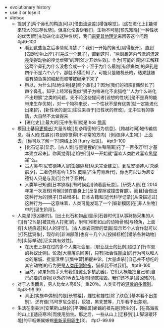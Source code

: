 - evolutionary history
- use it or lose it
- #inbox
    - 提到了[两个鼻孔的构造]可以[借由流速差][增强嗅觉]，[这在进化上][能带来较大的生存优势]。但进化论告诉我们，生物不可能[预先知晓][一种性状的优势]而[主动进化出这种性状]，我们[需要其他理论](https://www.zhihu.com/question/456066433/answer/1851091688)来回答这个问题 #pt9-100
        - 看到这些鱼之后事情就清楚了：我们一开始的鼻孔[隔得很开]，直到[四足动物上岸]才[并成一个鼻子]，直到这时，“两副鼻道内气流的流速差使得动物的嗅觉增强”的理论[才开始生效]，作为[可能的假说]去解释这两个鼻孔为什么没愈合成一个；至于为什么最初[有颌鱼类]的鼻孔是四个不是六个八个，那就不得而知了，可能只是随机长的，结果就随着有颌鱼类的崛起而顺带被继承下来了
        - 所以，为什么[陆地生物]是[两个鼻孔]？因为[我们的祖宗][偶然长了]四个鼻孔。知乎上经常有类似“狮子为啥进化不出猎枪”“人为什么进化不出翅膀”之类的问题，先不论这些提问者[设想的性状][是不是真的能带来生存优势]，对一个物种来说，一个性状不是有优势[就一定能进化出来]的，[新性状的诞生]往往来自于[旧性状的修改]，无中生有的事情，大自然不太做得来
        - [进化史]上最大的[无中生有]就是 hox [惊喜](其实也不是无中生有)
    - 模因比基因[更擅长](https://www.zhihu.com/question/458153730/answer/1873616307)[大量传输][复杂精密的行为信息]、[跨越时间]地传输信息、将人的[性癖]引导到你觉得[不寻常的方向]（例如[非人生物]）上面去，[你可以了解一下]网络上的 [furry 社区]。 #pt9-100
        - [化石记录]显示，[古人类]与黑猩猩的[生殖隔离]花了一百多万年[才基本建立起来]。你真觉得[老祖宗们]从一开始就“喜欢人类胜过喜欢黑猩猩”么。
        - 古人类与[尼安德特人]的生殖隔离[从未完全建立]，到尼安德特人[灭绝前夕]，二者仍然有约 1.5% 概率[产生可育后代]，你也可以认为尼安德特人只是与我们[合并了亚种]。
        - 人类早已知道[日本猕猴][有时候会][骑着鹿玩耍]。[研究人员]在 2014 年第一次发现[母猴][骑在鹿身上][反复摩擦或撞击臀部]，而且[会做出这种行为的]猴子[日益增多]。日本古籍和[近代科学记录][从没描述过]这种行为——这意味着，人类可能发现了一个[崭新模因]在[非人生物]中的[诞生阶段]。
    - 人类是[很凶暴的]。[出土化石和物品]显示[石器时代][从事狩猎采集的人们]有12%是[被其他人打死]的，附带[堆积如山的动物骨骼]与犄角，上面有[火烧痕迹]和[人的牙印]。[古人类岩洞里的壁画]显示15个人合作就可以[打死猛犸象]，现存的[非洲部落]也有十几个人[投掷标枪][猎杀各种动物]的[实际举动][证实其有效性]。
        - 在历史上存在过的多个人类社会里，[职业战士的比例]超过了[行军蚁的兵蚁比例]。论及[大量屠杀同类]，只有[社会性昆虫]的行为可以和人类的屠城、批量活埋与[集中营]相提并论。[大量虐杀][自己并不想吃的其它动物]的行为更是[人类压倒地多](https://www.zhihu.com/question/457278371/answer/1864094408)，猫都比不过我们。 #pt8-100
        - 当然，如果蚂蚁手头有我们[这么多核武器]，它们大概能把自己和[自己必要的食物]以外的[地表生物圈]彻底摧毁。我们还不是[最凶残的]。
    - 对于人类而言，男人比女人高8%，重20%。人类实行的[轻微的多偶制](https://www.zhihu.com/question/458063603/answer/1875090268)。 #pt8-99.99
        - 真正[实施单偶制]的是[长臂猿]，雌性和雄性[除了肤色][基本看不出差别]。还有像[马可罗尼企鹅]，灰狼，黑秃鹫等，几乎看不出差别。
    - 生活在南美洲[安第斯山脉]的[平咽蜥属]蜥蜴的祖先是[卵生的]，[在高海拔的山上][适应寒冷]而使用胎生。那之后，一些从山上[迁移到][山脚温暖环境]的平咽蜥属蜥蜴[重新采用卵生](https://www.zhihu.com/question/454983920/answer/1839626948)[3]。 #pt7-99.99
